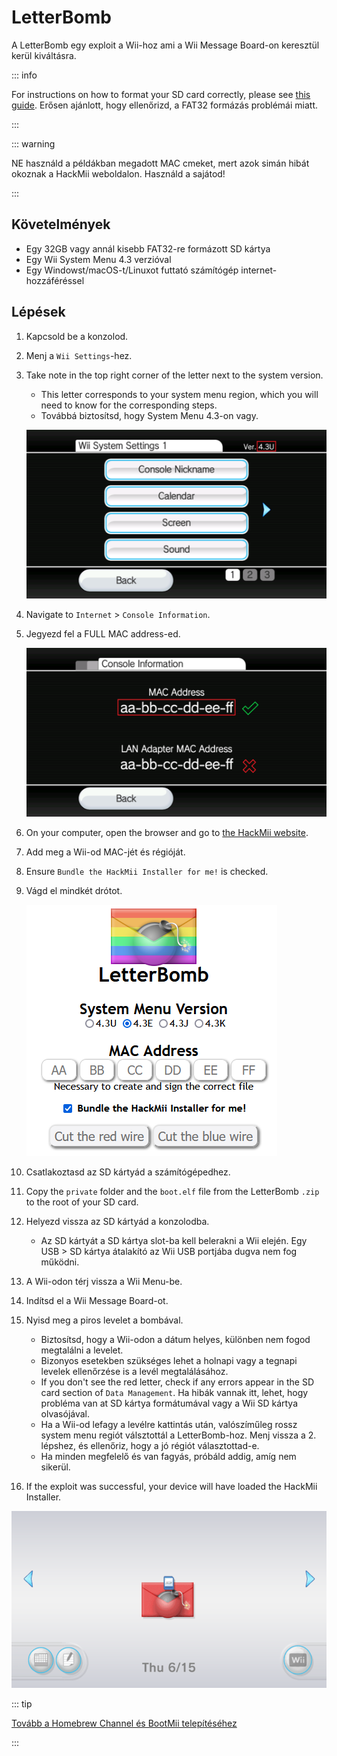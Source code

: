 # LetterBomb

A LetterBomb egy exploit a Wii-hoz ami a Wii Message Board-on keresztül kerül kiváltásra.

::: info

For instructions on how to format your SD card correctly, please see [this guide](https://wiki.hacks.guide/wiki/Formatting_an_SD_card). Erősen ajánlott, hogy ellenőrizd, a FAT32 formázás problémái miatt.

:::

::: warning

NE használd a példákban megadott MAC cmeket, mert azok simán hibát okoznak a HackMii weboldalon. Használd a sajátod!

:::

## Követelmények

- Egy 32GB vagy annál kisebb FAT32-re formázott SD kártya
- Egy Wii System Menu 4.3 verzióval
- Egy Windowst/macOS-t/Linuxot futtató számítógép internet-hozzáféréssel

## Lépések

1. Kapcsold be a konzolod.

2. Menj a `Wii Settings`-hez.

3. Take note in the top right corner of the letter next to the system version.

   - This letter corresponds to your system menu region, which you will need to know for the corresponding steps.
   - Továbbá biztosítsd, hogy System Menu 4.3-on vagy.

   ![](/images/wii/SystemMenuVersion.png)

4. Navigate to `Internet` > `Console Information`.

5. Jegyezd fel a FULL MAC address-ed.

   ![](/images/wii/MacAddress.png)

6. On your computer, open the browser and go to [the HackMii website](https://please.hackmii.com/).

7. Add meg a Wii-od MAC-jét és régióját.

8. Ensure `Bundle the HackMii Installer for me!` is checked.

9. Vágd el mindkét drótot.

   ![](/images/exploits/letterbomb/LetterBomb-PC.png)

10. Csatlakoztasd az SD kártyád a számítógépedhez.

11. Copy the `private` folder and the `boot.elf` file from the LetterBomb `.zip` to the root of your SD card.

12. Helyezd vissza az SD kártyád a konzolodba.
    - Az SD kártyát a SD kártya slot-ba kell belerakni a Wii elején. Egy USB > SD kártya átalakító az Wii USB portjába dugva nem fog működni.

13. A Wii-odon térj vissza a Wii Menu-be.

14. Indítsd el a Wii Message Board-ot.

15. Nyisd meg a piros levelet a bombával.
    - Biztosítsd, hogy a Wii-odon a dátum helyes, különben nem fogod megtalálni a levelet.
    - Bizonyos esetekben szükséges lehet a holnapi vagy a tegnapi levelek ellenőrzése is a levél megtalálásához.
    - If you don't see the red letter, check if any errors appear in the SD card section of `Data Management`. Ha hibák vannak itt, lehet, hogy probléma van at SD kártya formátumával vagy a Wii SD kártya olvasójával.
    - Ha a Wii-od lefagy a levélre kattintás után, valószíműleg rossz system menu regiót válsztottál a LetterBomb-hoz. Menj vissza a 2. lépshez, és ellenőriz, hogy a jó régiót választottad-e.
    - Ha minden megfelelő és van fagyás, próbáld addig, amíg nem sikerül.

16. If the exploit was successful, your device will have loaded the HackMii Installer.

![](/images/exploits/letterbomb/LetterBomb-Wii.png)

::: tip

[Tovább a Homebrew Channel és BootMii telepítéséhez](hbc)

:::
